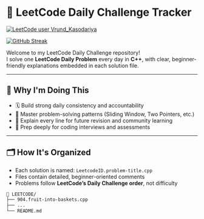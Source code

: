 # 📘 LeetCode Daily Challenge Tracker

[![LeetCode user Vrund_Kasodariya](https://img.shields.io/badge/LeetCode-Vrund__Kasodariya-orange?style=flat-square&logo=leetcode)](https://leetcode.com/Vrund_Kasodariya/)


[![GitHub Streak](https://streak-stats.demolab.com/?user=VrundKasodariya&theme=tokyonight)](https://git.io/streak-stats)


Welcome to my LeetCode Daily Challenge repository!  
I solve one **LeetCode Daily Problem** every day in **C++**, with clear, beginner-friendly explanations embedded in each solution file.

---

## 🧠 Why I'm Doing This

- 🗓️ Build strong daily consistency and accountability
- 🧩 Master problem-solving patterns (Sliding Window, Two Pointers, etc.)
- 💬 Explain every line for future revision and community learning
- 🔎 Prep deeply for coding interviews and assessments

---

## 🗂️ How It's Organized

- Each solution is named: `LeetcodeID.problem-title.cpp`
- Files contain detailed, beginner-oriented comments
- Problems follow **LeetCode’s Daily Challenge order**, not difficulty

```bash
📁 LEETCODE/
├── 904.fruit-into-baskets.cpp
├── ...
└── README.md

